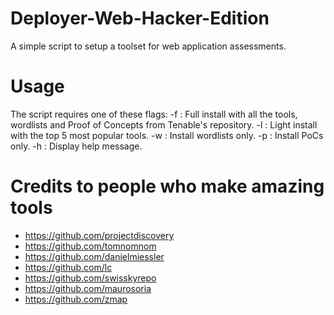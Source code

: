 # Deployer-Web-Hacker-Edition
A simple script to setup a toolset for web application assessments.

# Usage
The script requires one of these flags:
-f : Full install with all the tools, wordlists and Proof of Concepts from Tenable's repository.
-l : Light install with the top 5 most popular tools.
-w : Install wordlists only.
-p : Install PoCs only.
-h : Display help message.

# Credits to people who make amazing tools
- https://github.com/projectdiscovery
- https://github.com/tomnomnom
- https://github.com/danielmiessler
- https://github.com/lc
- https://github.com/swisskyrepo
- https://github.com/maurosoria
- https://github.com/zmap
